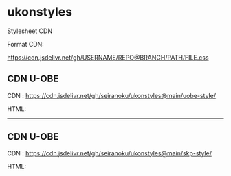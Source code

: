 # ukonstyles

Stylesheet CDN 

Format CDN:

https://cdn.jsdelivr.net/gh/USERNAME/REPO@BRANCH/PATH/FILE.css

CDN U-OBE 
-------------------------------------------------
CDN : https://cdn.jsdelivr.net/gh/seiranoku/ukonstyles@main/uobe-style/

HTML:
<link rel="stylesheet" href="https://cdn.jsdelivr.net/gh/seiranoku/ukonstyles@main/uobe-style/themes/viva-light/theme.css">
<link rel="stylesheet" href="https://cdn.jsdelivr.net/gh/seiranoku/ukonstyles@main/uobe-style/custom-styles.css">
<link rel="stylesheet" href="https://cdn.jsdelivr.net/gh/seiranoku/ukonstyles@main/uobe-style/ukonstyles.css">
<link rel="stylesheet" href="https://cdn.jsdelivr.net/gh/seiranoku/ukonstyles@main/uobe-style/static/css/main.css">

********************

CDN U-OBE 
-------------------------------------------------
CDN : https://cdn.jsdelivr.net/gh/seiranoku/ukonstyles@main/skp-style/

HTML:
<link rel="stylesheet" href="https://cdn.jsdelivr.net/gh/seiranoku/ukonstyles@main/skp-style/themes/viva-light/theme.css">
<link rel="stylesheet" href="https://cdn.jsdelivr.net/gh/seiranoku/ukonstyles@main/skp-style/custom-styles.css">
<link rel="stylesheet" href="https://cdn.jsdelivr.net/gh/seiranoku/ukonstyles@main/skp-style/ukonstyles.css">
<link rel="stylesheet" href="https://cdn.jsdelivr.net/gh/seiranoku/ukonstyles@main/skp-style/static/css/main.css">